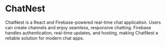 # ChatNest
ChatNest is a React and Firebase-powered real-time chat application. Users can create channels and enjoy seamless, responsive chatting. Firebase handles authentication, real-time updates, and hosting, making ChatNest a reliable solution for modern chat apps.
